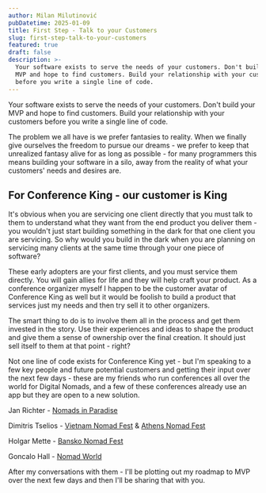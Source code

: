 ```yaml
---
author: Milan Milutinović
pubDatetime: 2025-01-09
title: First Step - Talk to your Customers
slug: first-step-talk-to-your-customers
featured: true
draft: false
description: >-
  Your software exists to serve the needs of your customers. Don't build your
  MVP and hope to find customers. Build your relationship with your customers
  before you write a single line of code.
---
```


Your software exists to serve the needs of your customers. Don't build your MVP and hope to find customers. Build your relationship with your customers before you write a single line of code.

The problem we all have is we prefer fantasies to reality. When we finally give ourselves the freedom to pursue our dreams - we prefer to keep that unrealized fantasy alive for as long as possible - for many programmers this means building your software in a silo, away from the reality of what your customers' needs and desires are.

## For Conference King - our customer is King

It's obvious when you are servicing one client directly that you must talk to them to understand what they want from the end product you deliver them - you wouldn't just start building something in the dark for that one client you are servicing. So why would you build in the dark when you are planning on servicing many clients at the same time through your one piece of software? 

These early adopters are your first clients, and you must service them directly. You will gain allies for life and they will help craft your product. As a conference organizer myself I happen to be the customer avatar of Conference King as well but it would be foolish to build a product that services just my needs and then try sell it to other organizers.

The smart thing to do is to involve them all in the process and get them invested in the story. Use their experiences and ideas to shape the product and give them a sense of ownership over the final creation. It should just sell itself to them at that point - right?

Not one line of code exists for Conference King yet - but I'm speaking to a few key people and future potential customers and getting their input over the next few days - these are my friends who run conferences all over the world for Digital Nomads, and a few of these conferences already use an app but they are open to a new solution.

Jan Richter - <a href="https://nomads-in-paradise.com/" target="_blank">Nomads in Paradise</a>

Dimitris Tselios - <a href="https://vietnamnomadfest.com/" target="_blank">Vietnam Nomad Fest</a> & <a href="https://www.athensnomadfest.com/" target="_blank">Athens Nomad Fest</a>

Holgar Mette - <a href="https://www.banskonomadfest.com/" target="_blank">Bansko Nomad Fest</a>

Goncalo Hall - <a href="https://thenomadworld.org/" target="_blank">Nomad World</a>

After my conversations with them - I'll be plotting out my roadmap to MVP over the next few days and then I'll be sharing that with you.

